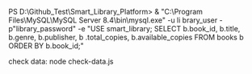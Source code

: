 PS D:\Github_Test\Smart_Library_Platform> & "C:\Program Files\MySQL\MySQL Server 8.4\bin\mysql.exe" -u li
brary_user -p"library_password" -e "USE smart_library; SELECT b.book_id, b.title, b.genre, b.publisher, b
.total_copies, b.available_copies FROM books b ORDER BY b.book_id;"

check data: node check-data.js